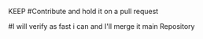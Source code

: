 KEEP
#Contribute and hold it on a pull request

#I will verify as fast i can and I'll merge it main Repository
